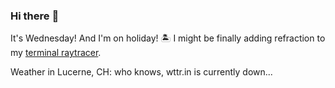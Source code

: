 ### Hi there :wave:

It's Wednesday! And I'm on holiday! :desert_island: I might be finally adding refraction to my [terminal raytracer](https://github.com/bewuethr/bash-raytracer).

Weather in Lucerne, CH: who knows, wttr.in is currently down...
